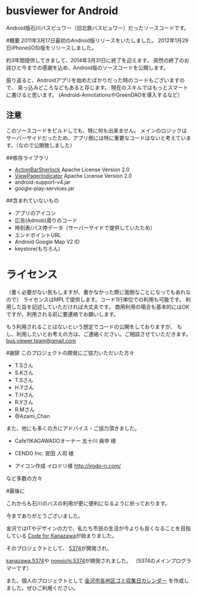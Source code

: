 busviewer for Android
=========
Android版石川バスビュワー（旧北鉄バスビュワー）だったソースコードです。

#概要
2011年3月17日最初のAndroid版リリースをいたしました。
2012年1月29日iPhone(iOS)版をリリースしました。

約3年間提供してきまして、2014年3月31日に終了を迎えます。
突然の終了のお詫びと今までの感謝を込め、Android版のソースコードを公開します。

振り返ると、Androidアプリを始めたばかりだった時のコードもございますので、
突っ込みどころなどもあると存じます。
現在のスキルではもっとスマートに書けると思います。
(Android-AnnotationsやGreenDAOを導入するなど）

## 注意
このソースコードをビルドしても、特に何も出来ません。
メインのロジックはサーバーサイドだったため、アプリ側には特に重要なコードはないと考えています。（なので公開致しました）


##依存ライブラリ
* [ActionBarSherlock](http://actionbarsherlock.com/)  Apache License Version 2.0
* [ViewPagerIndicator](http://viewpagerindicator.com/) Apache License Version 2.0
* android-support-v4.jar
* google-play-services.jar

##含まれていないもの
* アプリのアイコン
* 広告(Admob)周りのコード
* 時刻表/バス停データ（サーバーサイドで提供していたため）
* エンドポイントURL
* Android Google Map V2 ID
* keystore(もちろん）


# ライセンス
（書く必要がない気もしますが、書かなかった際に面倒なことになってもあれなので）
ライセンスはMPLで提供します。コード1行単位での利用も可能です。
利用した旨を記述していただければ大丈夫です。
商用利用の場合も基本的にはOKですが、利用される前に要連絡でお願いします。

もう利用されることはないという想定でコードの公開をしておりますが、
もし、利用したいとお考えの方は、ご連絡ください。ご相談させていただきます。
bus.viewer.team@gmail.com

#謝辞
このプロジェクトの開発にご協力いただいた方々

* T.Sさん
* S.Kさん
* T.Sさん
* H.Yさん
* T.Hさん
* R.Yさん
* R.Mさん
* @Azami_Chan

また、他にも多くの方にアドバイス・ご協力頂きました。

* Cafe?IKAGAWADOオーナー 五十川 員申 様

* CENDO Inc. 宮田 人司 様

* アイコン作成  イロドリ様 http://irodo-ri.com/

 など多数の方々

#最後に

これからも石川のバスの利用が更に便利になるように祈っております。

今までありがとうございました。


金沢ではITやデザインの力で、私たち市民の生活が今よりも良くなることを目指している
[Code for Kanazawa](http://www.codeforkanazawa.org)が始まりました。

そのプロジェクトとして、
[5374](http://5374.jp/)が開発され、

[kanazawa.5374](http://kanazawa.5374.jp/)や
[nonoichi.5374](http://nonoichi.5374.jp/)が開発されました。
（5374のメインプログラマーです）

また、個人のプロジェクトとして
[金沢市各地区ゴミ収集日カレンダー](http://yuki2006.github.io/gomi_kanazawa_ical/)
を作成しました。ぜひご利用ください。


